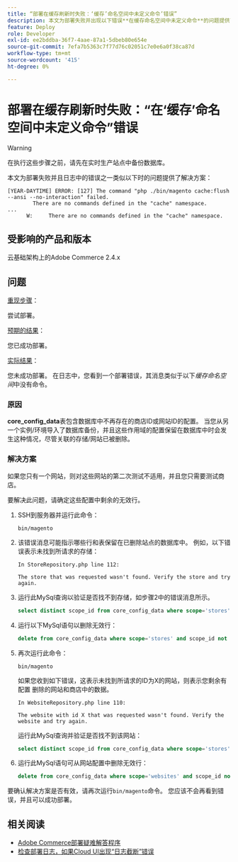 ```yaml
---
title: “部署在缓存刷新时失败：‘缓存’命名空间中未定义命令’错误”
description: 本文为部署失败并出现以下错误**在缓存命名空间中未定义命令**的问题提供了解决方案。
feature: Deploy
role: Developer
exl-id: ee2bddba-36f7-4aae-87a1-5dbeb80e654e
source-git-commit: 7efa7b5363c7f77d76c02051c7e0e6a0f38ca87d
workflow-type: tm+mt
source-wordcount: '415'
ht-degree: 0%

---
```



# 部署在缓存刷新时失败：“在‘缓存’命名空间中未定义命令”错误

>[!WARNING]
>
>在执行这些步骤之前，请先在实时生产站点中备份数据库。

本文为部署失败并且日志中的错误之一类似以下时的问题提供了解决方案：

```
[YEAR-DAYTIME] ERROR: [127] The command "php ./bin/magento cache:flush --ansi --no-interaction" failed.
        There are no commands defined in the "cache" namespace.
...
      W:     There are no commands defined in the "cache" namespace.
```

## 受影响的产品和版本

云基础架构上的Adobe Commerce 2.4.x

## 问题

<u>重现步骤</u>：

尝试部署。

<u>预期的结果</u>：

您已成功部署。

<u>实际结果</u>：

您未成功部署。 在日志中，您看到一个部署错误，其消息类似于以下&#x200B;*缓存命名空间*&#x200B;中没有命令。

### 原因

**core_config_data**&#x200B;表包含数据库中不再存在的商店ID或网站ID的配置。 当您从另一个实例/环境导入了数据库备份，并且这些作用域的配置保留在数据库中时会发生这种情况，尽管关联的存储/网站已被删除。

### 解决方案

如果您只有一个网站，则对这些网站的第二次测试不适用，并且您只需要测试商店。

要解决此问题，请确定这些配置中剩余的无效行。

1. SSH到服务器并运行此命令：

   `bin/magento`

1. 该错误消息可能指示哪些行和表保留在已删除站点的数据库中。 例如，以下错误表示未找到所请求的存储：

   ```...
   In StoreRepository.php line 112:
   
   The store that was requested wasn't found. Verify the store and try again.
   ```

1. 运行此MySql查询以验证是否找不到存储，如步骤2中的错误消息所示。

   ```sql
   select distinct scope_id from core_config_data where scope='stores' and scope_id not in (select store_id from store);
   ```

1. 运行以下MySql语句以删除无效行：

   ```sql
   delete from core_config_data where scope='stores' and scope_id not in (select store_id from store);
   ```

1. 再次运行此命令：

   `bin/magento`

   如果您收到如下错误，这表示未找到所请求的ID为X的网站，则表示您剩余有配置        删除的网站和商店中的数据。

   ```
   In WebsiteRepository.php line 110:
   
   The website with id X that was requested wasn't found. Verify the website and try again.
   ```

   运行此MySql查询并验证是否找不到该网站：

   ```sql
   select distinct scope_id from core_config_data where scope='stores' and scope_id not in (select store_id from store);
   ```

1. 运行此MySql语句可从网站配置中删除无效行：

   ```sql
   delete from core_config_data where scope='websites' and scope_id not in (select website_id from store_website);
   ```

要确认解决方案是否有效，请再次运行`bin/magento`命令。 您应该不会再看到错误，并且可以成功部署。

## 相关阅读

* [Adobe Commerce部署疑难解答程序](/docs/commerce-knowledge-base/kb/troubleshooting/deployment/magento-deployment-troubleshooter.html)
* [检查部署日志，如果Cloud UI出现“日志截断”错误](/docs/commerce-knowledge-base/kb/troubleshooting/miscellaneous/checking-deployment-log-if-the-cloud-ui-shows-log-snipped-error.html)
